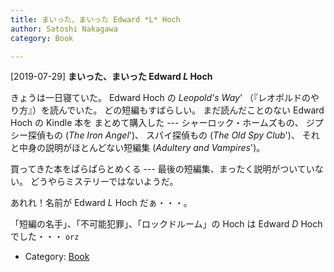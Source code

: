 ```yaml
---
title: まいった、まいった Edward *L* Hoch
author: Satoshi Nakagawa
category: Book

---
```


[2019-07-29] **まいった、まいった Edward *L* Hoch** 

 きょうは一日寝ていた。
Edward Hoch の _Leopold's Way_'
（『レオポルドのやり方』）を読んでいた。
どの短編もすばらしい。
まだ読んだことのない Edward Hoch の Kindle 本を
まとめて購入した ---
シャーロック・ホームズもの、
ジプシー探偵もの (_The Iron Angel_')、
スパイ探偵もの (_The Old Spy Club_')、
それと中身の説明がほとんどない短編集
(_Adultery and Vampires_')。

 買ってきた本をぱらぱらとめくる ---
最後の短編集、まったく説明がついていない。
どうやらミステリーではないようだ。

 あれれ！名前が Edward *L* Hoch だぁ・・・。

 「短編の名手」、「不可能犯罪」、「ロックドルーム」の
Hoch は Edward *D* Hoch でした・・・ `orz`

- Category: [Book](https://merapano.github.io/categories.html#Book)

